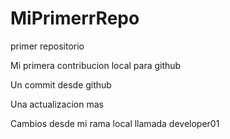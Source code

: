 # MiPrimerrRepo

primer repositorio

Mi primera contribucion local para github

Un commit desde github

Una actualizacion mas

Cambios desde mi rama local llamada developer01